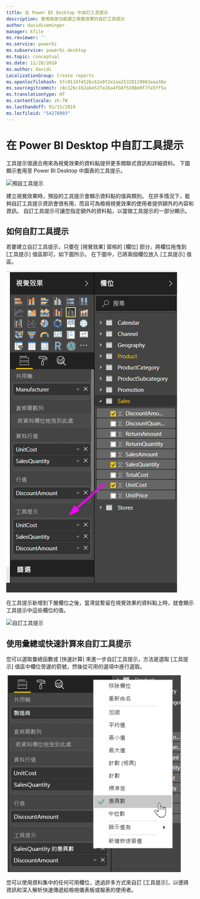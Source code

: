```yaml
---
title: 在 Power BI Desktop 中自訂工具提示
description: 使用拖放功能建立視覺效果的自訂工具提示
author: davidiseminger
manager: kfile
ms.reviewer: ''
ms.service: powerbi
ms.subservice: powerbi-desktop
ms.topic: conceptual
ms.date: 11/28/2018
ms.author: davidi
LocalizationGroup: Create reports
ms.openlocfilehash: 5fc013df4526c62a9f2e1aa25328119983aaa30e
ms.sourcegitcommit: c8c126c1b2ab4527a16a4fb8f5208e0f7fa5ff5a
ms.translationtype: HT
ms.contentlocale: zh-TW
ms.lasthandoff: 01/15/2019
ms.locfileid: "54278093"
---
```

# <a name="customizing-tooltips-in-power-bi-desktop"></a>在 Power BI Desktop 中自訂工具提示
工具提示很適合用來為視覺效果的資料點提供更多關聯式資訊和詳細資料。 下圖顯示套用至 Power BI Desktop 中圖表的工具提示。

![預設工具提示](media/desktop-custom-tooltips/custom-tooltips-1.png)

建立視覺效果時，預設的工具提示會顯示資料點的值與類別。 在許多情況下，能夠自訂工具提示資訊會很有用，而且可為檢視視覺效果的使用者提供額外的內容和資訊。 自訂工具提示可讓您指定額外的資料點，以當做工具提示的一部分顯示。

## <a name="how-to-customize-tooltips"></a>如何自訂工具提示
若要建立自訂工具提示，只要在 [視覺效果] 窗格的 [欄位] 部分，將欄位拖曳到 [工具提示] 值區即可，如下圖所示。 在下圖中，已將兩個欄位放入 [工具提示] 值區。

![新增工具提示欄位](media/desktop-custom-tooltips/custom-tooltips-2.png)

在工具提示新增到下層欄位之後，當滑鼠暫留在視覺效果的資料點上時，就會顯示工具提示中這些欄位的值。

![自訂工具提示](media/desktop-custom-tooltips/custom-tooltips-3.png)

## <a name="customizing-tooltips-with-aggregation-or-quick-calcs"></a>使用彙總或快速計算來自訂工具提示
您可以選取彙總函數或 [快速計算] 來進一步自訂工具提示，方法是選取 [工具提示] 值區中欄位旁邊的箭號，然後從可用的選項中進行選取。

![具快速計算功能的工具提示](media/desktop-custom-tooltips/custom-tooltips-4.png)

您可以使用資料集中的任何可用欄位，透過許多方式來自訂 [工具提示]，以便將資訊和深入解析快速傳遞給檢視儀表板或報表的使用者。

